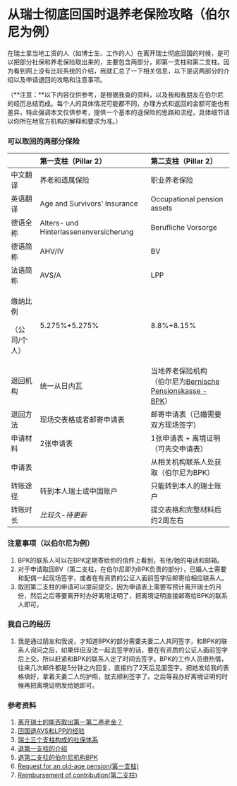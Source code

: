 # 从瑞士彻底回国时退养老保险攻略（伯尔尼为例）

在瑞士拿当地工资的人（如博士生、工作的人）在离开瑞士彻底回国的时候，是可以把部分社保和养老保险取出来的，主要包含两部分，即第一支柱和第二支柱。因为看到网上没有比较系统的介绍，我就汇总了一下相关信息，以下是这两部分的介绍以及申请退回的攻略和注意事项。

（**注意：**以下内容仅供参考，是根据我查的资料，以及我和我朋友在伯尔尼的经历总结而成。每个人的具体情况可能都不同，办理方式和返回的金额可能也有差异，特此强调本文仅供参考，提供一个基本的退保险的思路和流程，具体细节请以你所在地官方机构的解释和要求为准。）

### 可以取回的两部分保险

<table>
  <thead>
    <tr>
      <th style="text-align:left"></th>
      <th style="text-align:left">&#x7B2C;&#x4E00;&#x652F;&#x67F1;&#xFF08;<b>Pillar 2</b>&#xFF09;</th>
      <th
      style="text-align:left">&#x7B2C;&#x4E8C;&#x652F;&#x67F1;&#xFF08;<b>Pillar 2</b>&#xFF09;</th>
    </tr>
  </thead>
  <tbody>
    <tr>
      <td style="text-align:left">&#x4E2D;&#x6587;&#x7FFB;&#x8BD1;</td>
      <td style="text-align:left">&#x517B;&#x8001;&#x548C;&#x9057;&#x5C5E;&#x4FDD;&#x9669;</td>
      <td style="text-align:left">&#x804C;&#x4E1A;&#x517B;&#x8001;&#x4FDD;&#x9669;</td>
    </tr>
    <tr>
      <td style="text-align:left">&#x82F1;&#x8BED;&#x7FFB;&#x8BD1;</td>
      <td style="text-align:left">Age and Survivors&apos; Insurance</td>
      <td style="text-align:left">Occupational pension assets</td>
    </tr>
    <tr>
      <td style="text-align:left">&#x5FB7;&#x8BED;&#x5168;&#x79F0;</td>
      <td style="text-align:left">Alters- und Hinterlassenenversicherung</td>
      <td style="text-align:left">Berufliche Vorsorge</td>
    </tr>
    <tr>
      <td style="text-align:left">&#x5FB7;&#x8BED;&#x7B80;&#x79F0;</td>
      <td style="text-align:left">AHV/IV</td>
      <td style="text-align:left">BV</td>
    </tr>
    <tr>
      <td style="text-align:left">&#x6CD5;&#x8BED;&#x7B80;&#x79F0;</td>
      <td style="text-align:left">AVS/A</td>
      <td style="text-align:left">LPP</td>
    </tr>
    <tr>
      <td style="text-align:left">
        <p>&#x7F34;&#x7EB3;&#x6BD4;&#x4F8B;</p>
        <p>&#xFF08;&#x516C;&#x53F8;/&#x4E2A;&#x4EBA;&#xFF09;</p>
      </td>
      <td style="text-align:left">5.275%+5.275%</td>
      <td style="text-align:left">8.8%+8.15%</td>
    </tr>
    <tr>
      <td style="text-align:left">&#x9000;&#x56DE;&#x673A;&#x6784;</td>
      <td style="text-align:left">&#x7EDF;&#x4E00;&#x4ECE;&#x65E5;&#x5185;&#x74E6;</td>
      <td style="text-align:left">&#x5F53;&#x5730;&#x517B;&#x8001;&#x4FDD;&#x9669;&#x673A;&#x6784;
        <br />&#xFF08;&#x4F2F;&#x5C14;&#x5C3C;&#x4E3A;<a href="https://www.bpk.ch/">Bernische Pensionskasse - BPK</a>&#xFF09;</td>
    </tr>
    <tr>
      <td style="text-align:left">&#x9000;&#x56DE;&#x65B9;&#x6CD5;</td>
      <td style="text-align:left">&#x73B0;&#x573A;&#x4EA4;&#x8868;&#x683C;&#x6216;&#x8005;&#x90AE;&#x5BC4;&#x7533;&#x8BF7;&#x8868;</td>
      <td
      style="text-align:left">&#x90AE;&#x5BC4;&#x7533;&#x8BF7;&#x8868;&#xFF08;&#x5DF2;&#x5A5A;&#x9700;&#x8981;&#x53CC;&#x65B9;&#x73B0;&#x573A;&#x7B7E;&#x5B57;&#xFF09;</td>
    </tr>
    <tr>
      <td style="text-align:left">&#x7533;&#x8BF7;&#x6750;&#x6599;</td>
      <td style="text-align:left">2&#x5F20;&#x7533;&#x8BF7;&#x8868;</td>
      <td style="text-align:left">1&#x5F20;&#x7533;&#x8BF7;&#x8868; + &#x79BB;&#x5883;&#x8BC1;&#x660E;&#xFF08;&#x53EF;&#x5148;&#x4EA4;&#x7533;&#x8BF7;&#x8868;&#xFF09;</td>
    </tr>
    <tr>
      <td style="text-align:left">&#x7533;&#x8BF7;&#x8868;</td>
      <td style="text-align:left"></td>
      <td style="text-align:left">&#x4ECE;&#x76F8;&#x5173;&#x673A;&#x6784;&#x8054;&#x7CFB;&#x4EBA;&#x5904;&#x83B7;&#x53D6;&#xFF08;&#x4F2F;&#x5C14;&#x5C3C;&#x4E3A;BPK&#xFF09;</td>
    </tr>
    <tr>
      <td style="text-align:left">&#x8F6C;&#x8D26;&#x9014;&#x5F84;</td>
      <td style="text-align:left">&#x8F6C;&#x5230;&#x672C;&#x4EBA;&#x745E;&#x58EB;&#x6216;&#x4E2D;&#x56FD;&#x8D26;&#x6237;</td>
      <td
      style="text-align:left">&#x53EA;&#x80FD;&#x8F6C;&#x5230;&#x672C;&#x4EBA;&#x7684;&#x745E;&#x58EB;&#x8D26;&#x6237;</td>
    </tr>
    <tr>
      <td style="text-align:left">&#x8F6C;&#x8D26;&#x65F6;&#x957F;</td>
      <td style="text-align:left"><em>&#x6BD4;&#x8F83;&#x4E45;-&#x5F85;&#x66F4;&#x65B0;</em>
      </td>
      <td style="text-align:left">&#x63D0;&#x4EA4;&#x8868;&#x683C;&#x548C;&#x5B8C;&#x6574;&#x6750;&#x6599;&#x540E;&#x7EA6;2&#x5468;&#x5DE6;&#x53F3;</td>
    </tr>
  </tbody>
</table>

### 注意事项（以伯尔尼为例）

1. BPK的联系人可以在BPK定期寄给你的信件上看到，有他/她的电话和邮箱。
2. 对于申请取回BV（第二支柱，在伯尔尼即为BPK负责的部分），已婚人士需要和配偶一起现场签字，或者在有资质的公证人面前签字后邮寄给相应联系人。
3. 取回第二支柱的申请可以提前提交，因为申请表上需要写预计离开瑞士的月份，然后之后等要离开时办好离境证明了，把离境证明直接邮寄给BPK的联系人即可。

### 我自己的经历

1. 我是通过朋友和我说，才知道BPK的部分需要夫妻二人共同签字，和BPK的联系人询问之后，如果伴侣没法一起去签字的话，要在有资质的公证人面前签字后上交。所以赶紧和BPK的联系人定了时间去签字。BPK的工作人员很热情，往来几次邮件都是5分钟之内回复，直接约了2天后见面签字。把她发给我的表格填好，拿着夫妻二人的护照，就去顺利签字了。之后等我办好离境证明的时候再把离境证明发给她即可。

### 参考资料

1. [离开瑞士的能否取出第一第二养老金？](http://swissant.com/forum/forum.php?mod=viewthread&tid=119071)
2. [回国退AVS和LPP的经验](http://www.swissant.com/forum/forum.php?mod=viewthread&tid=39549)
3. [瑞士三个支柱构成的社保体系](https://www.eda.admin.ch/aboutswitzerland/zh/home/wirtschaft/soziale-aspekte/soziale-vorsorge.html)
4. [退第一支柱的介绍](https://www.ch.ch/en/refund-ahv-contributions/)
5. [退第二支柱的伯尔尼机构BPK](https://www.bpk.ch/)
6. [Request for an old-age pension\(第一支柱\)](https://www.zas.admin.ch/zas/en/home/particuliers/demander-une-rente-de-vieillesse.html)
7. [Reimbursement of contribution\(第二支柱\)](https://www.zas.admin.ch/zas/en/home/particuliers/les-versements-uniques/remboursement-des-cotisations.html)



